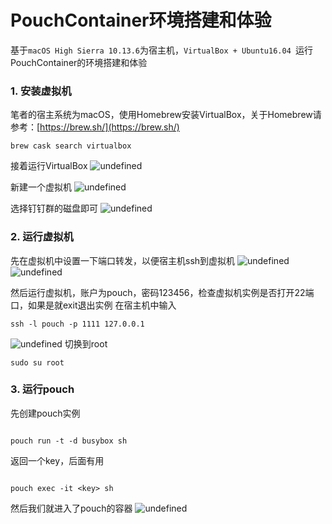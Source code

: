 # PouchContainer环境搭建和体验

基于`macOS High Sierra 10.13.6`为宿主机，`VirtualBox + Ubuntu16.04 `运行PouchContainer的环境搭建和体验

### 1. 安装虚拟机


笔者的宿主系统为macOS，使用Homebrew安装VirtualBox，关于Homebrew请参考：[https://brew.sh/](https://brew.sh/)

```shell
brew cask search virtualbox
```

接着运行VirtualBox
![undefined](https://cdn.nlark.com/lark/0/2018/png/117932/1532345813010-47020fd7-5bd3-4e0c-8342-45a8bb7ea9df.png) 

新建一个虚拟机
![undefined](https://cdn.nlark.com/lark/0/2018/png/117932/1532345846188-a4c14f90-f965-434a-8e78-b006c79fa75f.png) 

选择钉钉群的磁盘即可
![undefined](https://cdn.nlark.com/lark/0/2018/png/117932/1532345864538-dd950de1-f859-4f7f-b508-8ed90c7813a6.png) 

### 2. 运行虚拟机
先在虚拟机中设置一下端口转发，以便宿主机ssh到虚拟机
![undefined](https://cdn.nlark.com/lark/0/2018/png/117932/1532345957338-86584231-8425-4c05-816e-11e3a7ec83b5.png) 
![undefined](https://cdn.nlark.com/lark/0/2018/png/117932/1532345971592-5cd59593-d240-4e22-95e9-f8347f976bc4.png) 

然后运行虚拟机，账户为pouch，密码123456，检查虚拟机实例是否打开22端口，如果是就exit退出实例
在宿主机中输入

```shell
ssh -l pouch -p 1111 127.0.0.1
```
![undefined](https://cdn.nlark.com/lark/0/2018/png/117932/1532346199103-783b7671-9b6a-490c-8ad8-792774381882.png) 
切换到root
```shell
sudo su root
```

### 3. 运行pouch

先创建pouch实例

```shell

pouch run -t -d busybox sh

```

返回一个key，后面有用

```shell

pouch exec -it <key> sh

```
然后我们就进入了pouch的容器
![undefined](https://cdn.nlark.com/lark/0/2018/png/117932/1532346347168-617f5ffe-5e1f-4519-96ae-28fccd05fbf5.png)